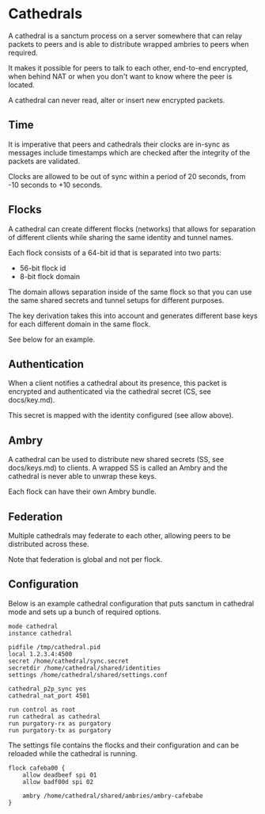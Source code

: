 # Cathedrals

A cathedral is a sanctum process on a server somewhere that can
relay packets to peers and is able to distribute wrapped ambries
to peers when required.

It makes it possible for peers to talk to each other, end-to-end
encrypted, when behind NAT or when you don't want to know where
the peer is located.

A cathedral can never read, alter or insert new encrypted packets.

## Time

It is imperative that peers and cathedrals their clocks are in-sync as
messages include timestamps which are checked after the integrity
of the packets are validated.

Clocks are allowed to be out of sync within a period of 20 seconds,
from -10 seconds to +10 seconds.

## Flocks

A cathedral can create different flocks (networks) that allows for
separation of different clients while sharing the same identity
and tunnel names.

Each flock consists of a 64-bit id that is separated into two parts:

* 56-bit flock id
* 8-bit flock domain

The domain allows separation inside of the same flock so that you
can use the same shared secrets and tunnel setups for different purposes.

The key derivation takes this into account and generates different
base keys for each different domain in the same flock.

See below for an example.

## Authentication

When a client notifies a cathedral about its presence, this packet is
encrypted and authenticated via the cathedral secret (CS, see docs/key.md).

This secret is mapped with the identity configured (see allow above).

## Ambry

A cathedral can be used to distribute new shared secrets (SS, see docs/keys.md)
to clients. A wrapped SS is called an Ambry and the cathedral is never able
to unwrap these keys.

Each flock can have their own Ambry bundle.

## Federation

Multiple cathedrals may federate to each other, allowing peers to be
distributed across these.

Note that federation is global and not per flock.

## Configuration

Below is an example cathedral configuration that puts sanctum
in cathedral mode and sets up a bunch of required options.

```
mode cathedral
instance cathedral

pidfile /tmp/cathedral.pid
local 1.2.3.4:4500
secret /home/cathedral/sync.secret
secretdir /home/cathedral/shared/identities
settings /home/cathedral/shared/settings.conf

cathedral_p2p_sync yes
cathedral_nat_port 4501

run control as root
run cathedral as cathedral
run purgatory-rx as purgatory
run purgatory-tx as purgatory
```

The settings file contains the flocks and their configuration
and can be reloaded while the cathedral is running.

```
flock cafeba00 {
    allow deadbeef spi 01
    allow badf00d spi 02

    ambry /home/cathedral/shared/ambries/ambry-cafebabe
}
```
